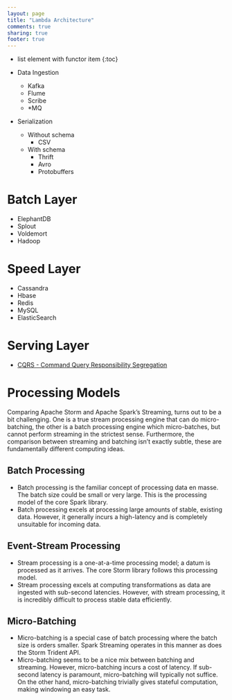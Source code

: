 ```yaml
---
layout: page
title: "Lambda Architecture"
comments: true
sharing: true
footer: true
---
```


* list element with functor item
{:toc}


* Data Ingestion
	* Kafka
	* Flume
	* Scribe
	* *MQ

* Serialization
	* Without schema
		* CSV
	* With schema
		* Thrift
		* Avro
		* Protobuffers

# Batch Layer

* ElephantDB
* Splout
* Voldemort
* Hadoop

# Speed Layer

* Cassandra
* Hbase
* Redis
* MySQL
* ElasticSearch


# Serving Layer

* [CQRS - Command Query Responsibility Segregation](http://martinfowler.com/bliki/CQRS.html)


# Processing Models

Comparing Apache Storm and Apache Spark’s Streaming, turns out to be a bit challenging. One is a true stream processing engine that can do micro-batching, the other is a batch processing engine which micro-batches, but cannot perform streaming in the strictest sense. Furthermore, the comparison between streaming and batching isn’t exactly subtle, these are fundamentally different computing ideas.

## Batch Processing

* Batch processing is the familiar concept of processing data en masse. The batch size could be small or very large. This is the processing model of the core Spark library.
* Batch processing excels at processing large amounts of stable, existing data. However, it generally incurs a high-latency and is completely unsuitable for incoming data.

## Event-Stream Processing

* Stream processing is a one-at-a-time processing model; a datum is processed as it arrives. The core Storm library follows this processing model.
* Stream processing excels at computing transformations as data are ingested with sub-second latencies. However, with stream processing, it is incredibly difficult to process stable data efficiently.

## Micro-Batching

* Micro-batching is a special case of batch processing where the batch size is orders smaller. Spark Streaming operates in this manner as does the Storm Trident API.
* Micro-batching seems to be a nice mix between batching and streaming. However, micro-batching incurs a cost of latency. If sub-second latency is paramount, micro-batching will typically not suffice. On the other hand, micro-batching trivially gives stateful computation, making windowing an easy task.


